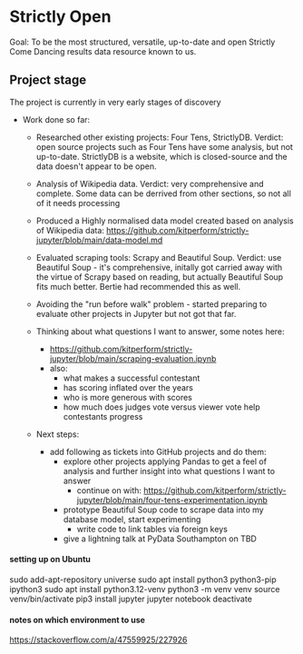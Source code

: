 # Strictly Open

Goal: To be the most structured, versatile, up-to-date and open Strictly Come Dancing results data resource known to us.

## Project stage

The project is currently in very early stages of discovery

- Work done so far:
  - Researched other existing projects: Four Tens, StrictlyDB. Verdict: open source projects such as Four Tens have some analysis, but not up-to-date. StrictlyDB is a website, which is closed-source and the data doesn't appear to be open.
  - Analysis of Wikipedia data. Verdict: very comprehensive and complete. Some data can be derrived from other sections, so not all of it needs processing
  - Produced a Highly normalised data model created based on analysis of Wikipedia data: https://github.com/kitperform/strictly-jupyter/blob/main/data-model.md
  - Evaluated scraping tools: Scrapy and Beautiful Soup. Verdict: use Beautiful Soup - it's comprehensive, initally got carried away with the virtue of Scrapy based on reading, but actually Beautiful Soup fits much better. Bertie had recommended this as well.
  - Avoiding the "run before walk" problem - started preparing to evaluate other projects in Jupyter but not got that far.
  - Thinking about what questions I want to answer, some notes here:
    - https://github.com/kitperform/strictly-jupyter/blob/main/scraping-evaluation.ipynb
    - also:
      - what makes a successful contestant
      - has scoring inflated over the years
      - who is more generous with scores
      - how much does judges vote versus viewer vote help contestants progress

  - Next steps:
    - add following as tickets into GitHub projects and do them: 
      - explore other projects applying Pandas to get a feel of analysis and further insight into what questions I want to answer
        - continue on with: https://github.com/kitperform/strictly-jupyter/blob/main/four-tens-experimentation.ipynb
      - prototype Beautiful Soup code to scrape data into my database model, start experimenting
        - write code to link tables via foreign keys
      - give a lightning talk at PyData Southampton on TBD



#### setting up on Ubuntu

sudo add-apt-repository universe
sudo apt install python3 python3-pip ipython3
sudo apt install python3.12-venv
python3 -m venv venv
source venv/bin/activate
pip3 install jupyter
jupyter notebook
deactivate

#### notes on which environment to use
https://stackoverflow.com/a/47559925/227926
